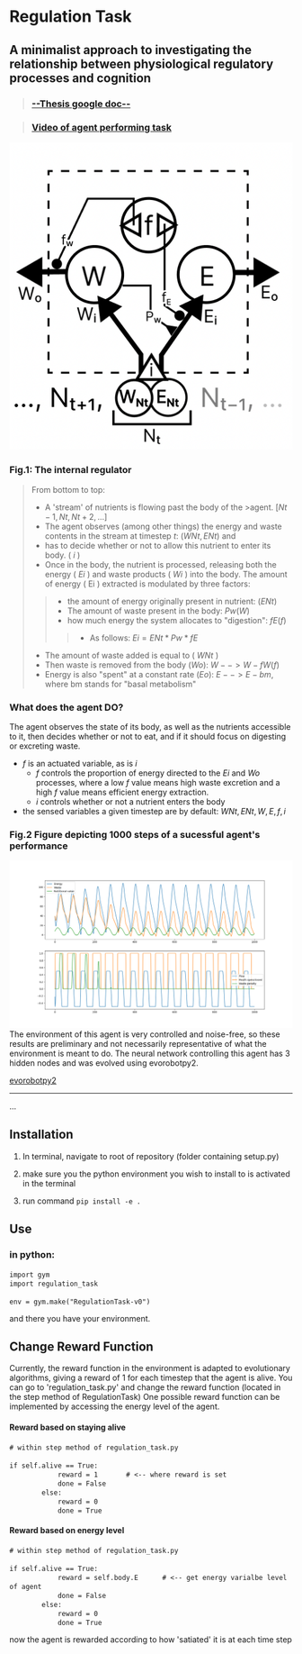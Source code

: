 # Regulation Task
## A minimalist approach to investigating the relationship between physiological regulatory processes and cognition

>### [--Thesis google doc--](https://docs.google.com/document/d/1PajZf6r1QQUTJS9LNHCGfRXgicV37BbU3PBe8qx3AB0/edit#)

>### [Video of agent performing task](https://www.youtube.com/watch?v=-LgDBbVABHQ)

<img src="images/Flowchart.png">

### Fig.1: The internal regulator
>From bottom to top:
>* A 'stream' of nutrients is flowing past the body of the >agent. $[Nt-1, Nt, Nt+2,...]$
>* The agent observes (among other things) the energy and waste contents in the stream at timestep $t$: $( WNt, ENt )$ and 
>* has to decide whether or not to allow this nutrient to enter its body. ( $i$ )
>* Once in the body, the nutrient is processed, releasing both the energy ( $Ei$ ) and waste products ( $Wi$ ) into the body. The amount of energy ( Ei ) extracted is modulated by three factors: 
>>  * the amount of energy originally present in nutrient: $(ENt)$
>>  * The amount of waste present in the body: $Pw(W)$
>>  * how much energy the system allocates to "digestion": $fE(f)$
> >>   * As follows: $Ei = ENt * Pw * fE$
>* The amount of waste added is equal to ( $WNt$ )
>* Then waste is removed from the body $(Wo)$:  $W --> W-fW(f)$
>* Energy is also "spent" at a constant rate $(Eo)$: $E --> E- bm$, where bm stands for "basal metabolism" 

### What does the agent DO?
The agent observes the state of its body, as well as the nutrients accessible to it, then decides whether or not to eat, and if it should focus on digesting or excreting waste.
* $f$ is an actuated variable, as is $i$
  * $f$ controls the proportion of energy directed to the $Ei$ and $Wo$ processes, where a low $f$ value means high waste excretion and a high $f$ value means efficient energy extraction.
  * $i$ controls whether or not a nutrient enters the body
* the sensed variables a given timestep are by default: $WNt, ENt, W, E, f, i$

### Fig.2 Figure depicting 1000 steps of a sucessful agent's performance
<img src="images/3_hidden.png">
The environment of this agent is very controlled and noise-free, so these results are preliminary and not necessarily representative of what the environment is meant to do. The neural network controlling this agent has 3 hidden nodes and was evolved using evorobotpy2.

[evorobotpy2](https://github.com/snolfi/evorobotpy2)

---
...

## Installation

1. In terminal, navigate to root of repository (folder containing setup.py)

2. make sure you the python environment you wish to install to is activated in the terminal 

3. run command
   ```pip install -e .```



## Use

### in python:

```
import gym
import regulation_task

env = gym.make("RegulationTask-v0")
```


and there you have your environment.


## Change Reward Function

Currently, the reward function in the environment is adapted to evolutionary algorithms, giving a reward of 1 for each timestep that the agent is alive.
You can go to 'regulation_task.py' and change the reward function (located in the step method of RegulationTask)
One possible reward function can be implemented by accessing the energy level of the agent.


#### Reward based on staying alive
```
# within step method of regulation_task.py

if self.alive == True:
            reward = 1       # <-- where reward is set
            done = False
        else:
            reward = 0
            done = True
```
#### Reward based on energy level
```
# within step method of regulation_task.py

if self.alive == True:
            reward = self.body.E      # <-- get energy varialbe level of agent
            done = False
        else:
            reward = 0
            done = True
```



now the agent is rewarded according to how 'satiated' it is at each time step

